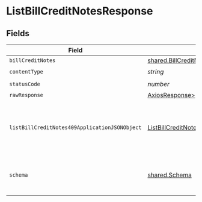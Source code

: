 # ListBillCreditNotesResponse


## Fields

| Field                                                                                                     | Type                                                                                                      | Required                                                                                                  | Description                                                                                               |
| --------------------------------------------------------------------------------------------------------- | --------------------------------------------------------------------------------------------------------- | --------------------------------------------------------------------------------------------------------- | --------------------------------------------------------------------------------------------------------- |
| `billCreditNotes`                                                                                         | [shared.BillCreditNotes](../../models/shared/billcreditnotes.md)                                          | :heavy_minus_sign:                                                                                        | Success                                                                                                   |
| `contentType`                                                                                             | *string*                                                                                                  | :heavy_check_mark:                                                                                        | N/A                                                                                                       |
| `statusCode`                                                                                              | *number*                                                                                                  | :heavy_check_mark:                                                                                        | N/A                                                                                                       |
| `rawResponse`                                                                                             | [AxiosResponse>](https://axios-http.com/docs/res_schema)                                                  | :heavy_minus_sign:                                                                                        | N/A                                                                                                       |
| `listBillCreditNotes409ApplicationJSONObject`                                                             | [ListBillCreditNotes409ApplicationJSON](../../models/operations/listbillcreditnotes409applicationjson.md) | :heavy_minus_sign:                                                                                        | The data type's dataset has not been requested or is still syncing.                                       |
| `schema`                                                                                                  | [shared.Schema](../../models/shared/schema.md)                                                            | :heavy_minus_sign:                                                                                        | Your `query` parameter was not correctly formed                                                           |